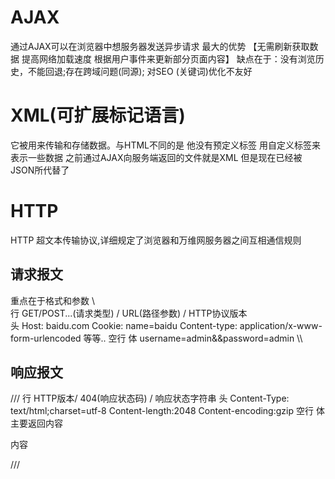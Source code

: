 # AJAX
通过AJAX可以在浏览器中想服务器发送异步请求
最大的优势 【无需刷新获取数据 提高网络加载速度 根据用户事件来更新部分页面内容】
缺点在于：没有浏览历史，不能回退;存在跨域问题(同源); 对SEO (关键词)优化不友好


# XML(可扩展标记语言)
它被用来传输和存储数据。与HTML不同的是 他没有预定义标签 用自定义标签来表示一些数据
之前通过AJAX向服务端返回的文件就是XML 但是现在已经被JSON所代替了

# HTTP
HTTP 超文本传输协议,详细规定了浏览器和万维网服务器之间互相通信规则

## 请求报文
重点在于格式和参数
\\\
行      GET/POST...(请求类型)  / URL(路径参数)  / HTTP协议版本  
头      Host: baidu.com Cookie: name=baidu Content-type: application/x-www-form-urlencoded 等等..
空行
体      username=admin&&password=admin
\\\
## 响应报文
///
行      HTTP版本/ 404(响应状态码) / 响应状态字符串
头      Content-Type: text/html;charset=utf-8 Content-length:2048 Content-encoding:gzip
空行
体      主要返回内容 <html>
                        <head></head>
                        <body>
                            <p>内容</p>
                        </body>
                        </html>
///